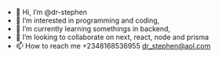- 👋 Hi, I’m @dr-stephen
- 👀 I’m interested in programming and coding,
- 🌱 I’m currently learning somethings in backend, 
- 💞️ I’m looking to collaborate on next, react, node and prisma
- 📫 How to reach me +2348168536955 dr_stephen@aol.com

<!---
dr-stephen/dr-stephen is a ✨ special ✨ repository because its `README.md` (this file) appears on your GitHub profile.
You can click the Preview link to take a look at your changes.
--->
